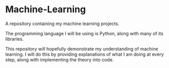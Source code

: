 # Machine-Learning
A repository containing my machine learning projects.

The programming language I will be using is Python, along with many of its libraries.

This repository will hopefully demonstrate my understanding of machine learning. I will do this by providing explanations of what I am doing at every step, along with implementing the theory into code.
